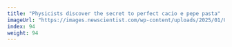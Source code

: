 ```yaml
---
title: "Physicists discover the secret to perfect cacio e pepe pasta"
imageUrl: "https://images.newscientist.com/wp-content/uploads/2025/01/09165158/SEI_235457061.jpg?width=788"
index: 94
weight: 94
---
```

